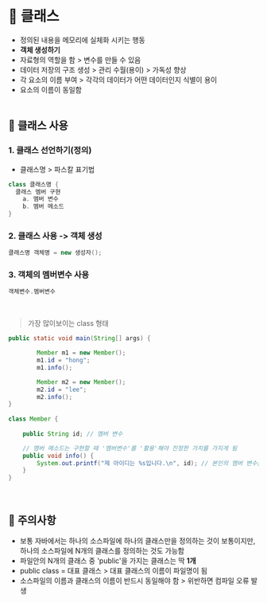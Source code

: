 # 📌 클래스
- 정의된 내용을 메모리에 실체화 시키는 행동
- **객체 생성하기**
- 자료형의 역할을 함 > 변수를 만들 수 있음
- 데이터 저장의 구조 생성 > 관리 수월(용이) > 가독성 향상
- 각 요소의 이름 부여 > 각각의 데이터가 어떤 데이터인지 식별이 용이
- 요소의 이름이 동일함 <br><br>

## 📌 클래스 사용
### 1. 클래스 선언하기(정의)
- 클래스명 > 파스칼 표기법
```java
class 클래스명 {
  클래스 멤버 구현
    a. 멤버 변수
    b. 멤버 메소드
}
```
### 2. 클래스 사용 -> 객체 생성
```java
클래스명 객체명 = new 생성자();
```
### 3. 객체의 멤버변수 사용
```java
객체변수.멤버변수
```
<br>

> 가장 많이보이는 class 형태

~~~java
public static void main(String[] args) {

		Member m1 = new Member();
		m1.id = "hong";
		m1.info();

		Member m2 = new Member();
		m2.id = "lee";
		m2.info();
}
    
class Member {
    
	public String id; // 멤버 변수

	// 멤버 메소드는 구현할 때 '멤버변수'를 '활용'해야 진정한 가치를 가지게 됨
	public void info() {
		System.out.printf("제 아이디는 %s입니다.\n", id); // 본인의 멤버 변수를 활용 > 상태 활용
	}
}
~~~

<br>

## 📌 주의사항
- 보통 자바에서는 하나의 소스파일에 하나의 클래스만을 정의하는 것이 보통이지만, 하나의 소스파일에 N개의 클래스를 정의하는 것도 가능함
- 파일안의 N개의 클래스 중 'public'을 가지는 클래스는 딱 **1개**
- public class = 대표 클래스 > 대표 클래스의 이름이 파일명이 됨 
- 소스파일의 이름과 클래스의 이름이 반드시 동일해야 함 > 위반하면 컴파일 오류 발생
